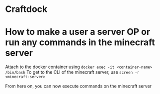 # Craftdock

# How to make a user a server OP or run any commands in the minecraft server

Attach to the docker container using `docker exec -it <container-name> /bin/bash`
To get to the CLI of the minecraft server, use `screen -r <minecraft-server>`

From here on, you can now execute commands on the minecraft server
